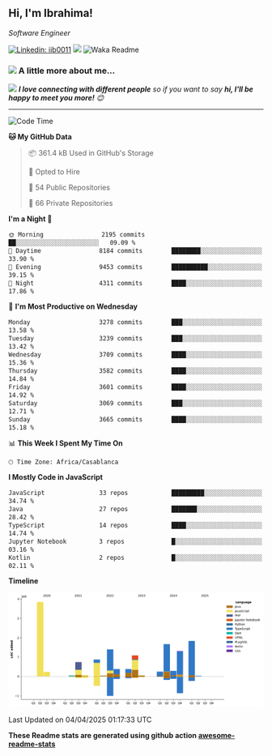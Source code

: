 <h2>Hi, I'm Ibrahima! </h2>
<p><em>Software Engineer 
</em></p>


[![Linkedin: iib0011](https://img.shields.io/badge/-iib0011-blue?style=flat-square&logo=Linkedin&logoColor=white&link=https://www.linkedin.com/in/iib0011/)](https://www.linkedin.com/in/iib0011/)
![](https://visitor-badge.glitch.me/badge?page_id=iib0011)
![Waka Readme](https://github.com/iib0011/iib0011/workflows/Waka%20Readme/badge.svg)


### <img src="https://media.giphy.com/media/VgCDAzcKvsR6OM0uWg/giphy.gif" width="50"> A little more about me...  


<img src="https://media.giphy.com/media/LnQjpWaON8nhr21vNW/giphy.gif" width="60"> <em><b>I love connecting with different people</b> so if you want to say <b>hi, I'll be happy to meet you more!</b> 😊</em>

---
<!--START_SECTION:waka-->
![Code Time](http://img.shields.io/badge/Code%20Time-4%2C637%20hrs%202%20mins-blue)

**🐱 My GitHub Data** 

> 📦 361.4 kB Used in GitHub's Storage 
 > 
> 💼 Opted to Hire
 > 
> 📜 54 Public Repositories 
 > 
> 🔑 66 Private Repositories 
 > 
**I'm a Night 🦉** 

```text
🌞 Morning                2195 commits        ██░░░░░░░░░░░░░░░░░░░░░░░   09.09 % 
🌆 Daytime                8184 commits        ████████░░░░░░░░░░░░░░░░░   33.90 % 
🌃 Evening                9453 commits        ██████████░░░░░░░░░░░░░░░   39.15 % 
🌙 Night                  4311 commits        ████░░░░░░░░░░░░░░░░░░░░░   17.86 % 
```
📅 **I'm Most Productive on Wednesday** 

```text
Monday                   3278 commits        ███░░░░░░░░░░░░░░░░░░░░░░   13.58 % 
Tuesday                  3239 commits        ███░░░░░░░░░░░░░░░░░░░░░░   13.42 % 
Wednesday                3709 commits        ████░░░░░░░░░░░░░░░░░░░░░   15.36 % 
Thursday                 3582 commits        ████░░░░░░░░░░░░░░░░░░░░░   14.84 % 
Friday                   3601 commits        ████░░░░░░░░░░░░░░░░░░░░░   14.92 % 
Saturday                 3069 commits        ███░░░░░░░░░░░░░░░░░░░░░░   12.71 % 
Sunday                   3665 commits        ████░░░░░░░░░░░░░░░░░░░░░   15.18 % 
```


📊 **This Week I Spent My Time On** 

```text
🕑︎ Time Zone: Africa/Casablanca
```

**I Mostly Code in JavaScript** 

```text
JavaScript               33 repos            █████████░░░░░░░░░░░░░░░░   34.74 % 
Java                     27 repos            ███████░░░░░░░░░░░░░░░░░░   28.42 % 
TypeScript               14 repos            ████░░░░░░░░░░░░░░░░░░░░░   14.74 % 
Jupyter Notebook         3 repos             █░░░░░░░░░░░░░░░░░░░░░░░░   03.16 % 
Kotlin                   2 repos             █░░░░░░░░░░░░░░░░░░░░░░░░   02.11 % 
```



**Timeline**

![Lines of Code chart](https://raw.githubusercontent.com/iib0011/iib0011/master/assets/bar_graph.png)


 Last Updated on 04/04/2025 01:17:33 UTC
<!--END_SECTION:waka-->

**These Readme stats are generated using github action [awesome-readme-stats](https://github.com/iib0011/waka-readme-stats)**
